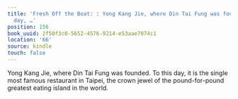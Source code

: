 ```yaml
---
title: 'Fresh Off the Boat: : Yong Kang Jie, where Din Tai Fung was founded. To this
  day, …'
position: 156
book_uuid: 2f50f3c0-5652-4576-9214-e53aae7074c1
location: '66'
source: kindle
touch: false
---
```


Yong Kang Jie, where Din Tai Fung was founded. To this day, it is the single most famous restaurant in Taipei, the crown jewel of the pound-for-pound greatest eating island in the world.